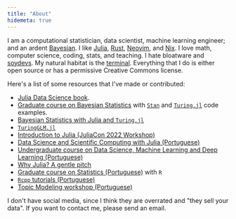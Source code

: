 ```yaml
---
title: "About"
hidemeta: true
---
```


I am a computational statistician, data scientist, machine learning engineer;
and an ardent [Bayesian](https://youtu.be/RMNwsdb5VU4).
I like [Julia](https://julialang.org),
[Rust](https://rust-lang.org/),
[Neovim](https://neovim.org/),
and [Nix](https://nixos.org).
I love math, computer science, coding, stats, and teaching.
I hate bloatware and [soydevs](../2023-11-10-2023-11-13-soydev/).
My natural habitat is the [terminal](https://github.com/storopoli/flakes).
Everything that I do is either open source or has a permissive Creative Commons license.

Here's a list of some resources that I've made or contributed:

- [Julia Data Science book](https://juliadatascience.io/).
- [Graduate course on Bayesian Statistics](https://github.com/storopoli/Bayesian-Statistics)
  with [`Stan`](https://mc-stan.org) and
  [`Turing.jl`](https://turinglang.org) code examples.
- [Bayesian Statistics with Julia and `Turing.jl`](https://storopoli.io/Bayesian-Julia)
- [`TuringGLM.jl`](https://github.com/TuringLang/TuringGLM.jl)
- [Introduction to Julia (JuliaCon 2022 Workshop)](https://youtu.be/uiQpwMQZBTA)
- [Data Science and Scientific Computing with Julia (Portuguese)](https://storopoli.io/Computacao-Cientifica/)
- [Undergraduate course on Data Science, Machine Learning and Deep Learning (Portuguese)](https://github.com/storopoli/ciencia-de-dados)
- [Why Julia? A gentle pitch](https://storopoli.io/Why-Julia)
- [Graduate course on Statistics (Portuguese)](https://storopoli.io/Estatistica/)
  with `R`
- [`Rcpp` tutorials (Portuguese)](https://storopoli.io/Rcpp/)
- [Topic Modeling workshop (Portuguese)](https://storopoli.io/topic-modeling-workshop/)

I don't have social media, since I think they are overrated
and "they sell your data".
If you want to contact me, please send an email.
